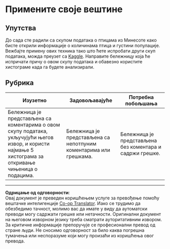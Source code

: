 <!--
CO_OP_TRANSLATOR_METADATA:
{
  "original_hash": "40eeb9b9f94009c537c7811f9f27f037",
  "translation_date": "2025-08-30T19:17:03+00:00",
  "source_file": "3-Data-Visualization/10-visualization-distributions/assignment.md",
  "language_code": "sr"
}
-->
# Примените своје вештине

## Упутства

До сада сте радили са скупом података о птицама из Минесоте како бисте открили информације о количинама птица и густини популације. Вежбајте примену ових техника тако што ћете испробати други скуп података, можда преузет са [Kaggle](https://www.kaggle.com/). Направите бележницу која ће испричати причу о овом скупу података и обавезно користите хистограме када га будете анализирали.

## Рубрика

Изузетно | Задовољавајуће | Потребна побољшања
--- | --- | --- |
Бележница је представљена са коментарима о овом скупу података, укључујући његов извор, и користи најмање 5 хистограма за откривање чињеница о подацима. | Бележница је представљена са непотпуним коментарима или грешкама. | Бележница је представљена без коментара и садржи грешке.

---

**Одрицање од одговорности**:  
Овај документ је преведен коришћењем услуге за превођење помоћу вештачке интелигенције [Co-op Translator](https://github.com/Azure/co-op-translator). Иако се трудимо да обезбедимо тачност, молимо вас да имате у виду да аутоматски преводи могу садржати грешке или нетачности. Оригинални документ на његовом изворном језику треба сматрати ауторитативним извором. За критичне информације препоручује се професионални превод од стране људи. Не сносимо одговорност за било каква погрешна тумачења или неспоразуме који могу произаћи из коришћења овог превода.